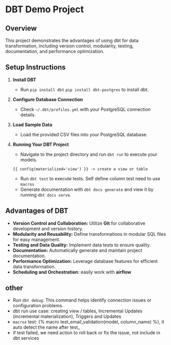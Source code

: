 # DBT Demo Project

## Overview

This project demonstrates the advantages of using dbt for data transformation, including version control, modularity, testing, documentation, and performance optimization.

## Setup Instructions

1. **Install DBT**
   - Run `pip install dbt` `pip install dbt-postgres` to install dbt.

2. **Configure Database Connection**
   - Check `~/.dbt/profiles.yml` with your PostgreSQL connection details. 

3. **Load Sample Data**
   - Load the provided CSV files into your PostgreSQL database.

4. **Running Your DBT Project**
   - Navigate to the project directory and run `dbt run` to execute your models. 
    ```
    {{ config(materialized='view') }} -> create a view or table
    ```    
   - Run `dbt test` to execute tests. Self define column test need to use `macros`
   - Generate documentation with `dbt docs generate` and view it by running `dbt docs serve`.

## Advantages of DBT

- **Version Control and Collaboration:** Utilize **Git** for collaborative development and version history.
- **Modularity and Reusability:** Define transformations in modular SQL files for easy management.
- **Testing and Data Quality:** Implement data tests to ensure quality.
- **Documentation:** Automatically generate and maintain project documentation.
- **Performance Optimization:** Leverage database features for efficient data transformation.
- **Scheduling and Orchestration:** easily work with **airflow**

## other 
- Run `dbt debug`: This command helps identify connection issues or configuration problems. 
- dbt run use case: creating view / tables, Incremental Updates (incremental materialization), Triggers and Updates
- `macros` test: {% macro test_email_validation(model, column_name) %}, it auto detect the name after test_
- if test failed, we need action to roll back or fix the issue, not include in dbt services 